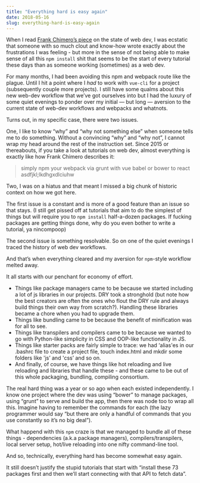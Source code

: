 ```yaml
---
title: "Everything hard is easy again"
date: 2018-05-16
slug: everything-hard-is-easy-again
---
```


When I read [Frank Chimero’s piece](https://frankchimero.com/writing/everything-easy-is-hard-again/) on the state of web dev, I was ecstatic that someone with so much clout and know-how wrote exactly about the frustrations I was feeling - but more in the sense of not being able to make sense of all this `npm install` shit that seems to be the start of every tutorial these days than as someone working (sometimes) as a web dev.

For many months, I had been avoiding this npm and webpack route like the plague. Until I hit a point where I _had_ to work with `vue-cli` for a project (subsequently couple more projects). I still have some qualms about this new web-dev workflow that we’ve got ourselves into but I had the luxury of some quiet evenings to ponder over my initial — but long — aversion to the current state of web-dev workflows and webpacks and whatnots.

Turns out, in my specific case, there were two issues.

One, I like to know “why” and “why not something else” when someone tells me to do something. Without a convincing “why” and “why not”, I cannot wrap my head around the rest of the instruction set. Since 2015 or thereabouts, if you take a look at tutorials on web dev, almost everything is exactly like how Frank Chimero describes it:

> simply npm your webpack via grunt with vue babel or bower to react asdfjkl;lkdhgxdlciuhw

Two, I was on a hiatus and that meant I missed a big chunk of historic context on how we got here.

The first issue is a constant and is more of a good feature than an issue so that stays. (I still get pissed off at tutorials that aim to do the simplest of things but will require you to `npm install` half-a-dozen packages. If fucking packages are getting things done, why do you even bother to write a tutorial, ya nincompoop)

The second issue is something resolvable. So on one of the quiet evenings I traced the history of web dev workflows.

And that’s when everything cleared and my aversion for `npm`\-style workflow melted away.

It all starts with our penchant for economy of effort.

- Things like package managers came to be because we started including a lot of js libraries in our projects. DRY took a stronghold (but note how the best creators are often the ones who flout the DRY rule and always build things their own way from scratch?). Handling these libraries became a chore when you had to upgrade them.
- Things like bundling came to be because the benefit of minification was for all to see.
- Things like transpilers and compilers came to be because we wanted to go with Python-like simplicity in CSS and OOP-like functionality in JS.
- Things like starter packs are fairly simple to trace: we had ‘alias'es in our .bashrc file to create a project file, touch index.html and mkdir some folders like 'js’ and 'css’ and so on.
- And finally, of course, we have things like hot reloading and live reloading and libraries that handle these - and these came to be out of this whole packaging, bundling, compiling consortium.

The real hard thing was a year or so ago when each existed independently. I know one project where the dev was using “bower” to manage packages, using “grunt” to serve and build the app, then there was node too to wrap all this. Imagine having to remember the commands for each (the lazy programmer would say “but there are only a handful of commands that you use constantly so it’s no big deal”).

What happend with this `npm` craze is that we managed to bundle all of these things - dependencies (a.k.a package managers), compilers/transpilers, local server setup, hot/live reloading into one nifty command-line tool.

And so, technically, everything hard has become somewhat easy again.

It still doesn’t justify the stupid tutorials that start with “install these 73 packages first and then we’ll start connecting with that API to fetch data”.
